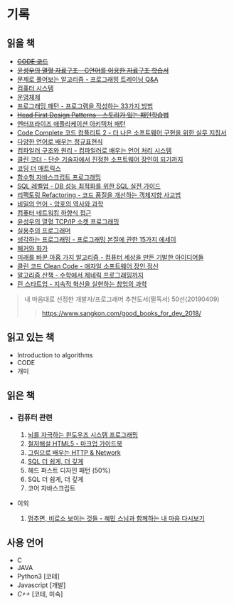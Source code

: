 # 기록

## 읽을 책

- [~~CODE 코드~~](https://www.aladin.co.kr/shop/wproduct.aspx?ItemId=53051178)
- [~~윤성우의 열혈 자료구조 - C언어를 이용한 자료구조 학습서~~](https://www.aladin.co.kr/shop/wproduct.aspx?ItemId=14783463)
- [문제로 풀어보는 알고리즘 - 프로그래밍 트레이닝 Q&A](https://www.aladin.co.kr/shop/wproduct.aspx?ItemId=18425560)
- [컴퓨터 시스템](https://www.aladin.co.kr/shop/wproduct.aspx?ItemId=91589572)
- [운영체제](https://www.aladin.co.kr/shop/wproduct.aspx?ItemId=46380306)
- [프로그래밍 패턴 - 프로그램을 작성하는 33가지 방법](https://www.aladin.co.kr/shop/wproduct.aspx?ItemId=62884818)
- [~~Head First Design Patterns - 스토리가 있는 패턴학습법~~](https://www.aladin.co.kr/shop/wproduct.aspx?ItemId=582754)
- [엔터프라이즈 애플리케이션 아키텍처 패턴](https://www.aladin.co.kr/shop/wproduct.aspx?ItemId=68433810)
- [Code Complete 코드 컴플리트 2 - 더 나은 소프트웨어 구현을 위한 실무 지침서](https://www.aladin.co.kr/shop/wproduct.aspx?ItemId=114392104)
- [다양한 언어로 배우는 정규표현식](https://www.aladin.co.kr/shop/wproduct.aspx?ItemId=77612902)
- [컴파일러 구조와 원리 - 컴파일러로 배우는 언어 처리 시스템](https://www.aladin.co.kr/shop/wproduct.aspx?ItemId=7739014)
- [클린 코더 - 단순 기술자에서 진정한 소프트웨어 장인이 되기까지](https://www.aladin.co.kr/shop/wproduct.aspx?ItemId=86619346)
- [코딩 더 매트릭스](https://www.aladin.co.kr/shop/wproduct.aspx?ItemId=59668511)
- [함수형 자바스크립트 프로그래밍](https://www.aladin.co.kr/shop/wproduct.aspx?ItemId=123715872)
- [SQL 레벨업 - DB 성능 최적화를 위한 SQL 실전 가이드](https://www.aladin.co.kr/shop/wproduct.aspx?ItemId=75566292)
- [리팩토링 Refactoring - 코드 품질을 개선하는 객체지향 사고법](https://www.aladin.co.kr/shop/wproduct.aspx?ItemId=20793053)
- [비밀의 언어 - 암호의 역사와 과학](https://www.aladin.co.kr/shop/wproduct.aspx?ItemId=71299612)
- [컴퓨터 네트워킹 하향식 접근](https://www.aladin.co.kr/shop/wproduct.aspx?ItemId=117081020)
- [윤성우의 열혈 TCP/IP 소켓 프로그래밍](https://www.aladin.co.kr/shop/wproduct.aspx?ItemId=5928062)
- [실용주의 프로그래머](https://www.aladin.co.kr/shop/wproduct.aspx?ItemId=38786788)
- [생각하는 프로그래밍 - 프로그래밍 본질에 관한 15가지 에세이](https://www.aladin.co.kr/shop/wproduct.aspx?ItemId=34229085)
- [해커와 화가](https://www.aladin.co.kr/shop/wproduct.aspx?ItemId=34471523)
- [미래를 바꾼 아홉 가지 알고리즘 - 컴퓨터 세상을 만든 기발한 아이디어들](https://www.aladin.co.kr/shop/wproduct.aspx?ItemId=26837584)
- [클린 코드 Clean Code - 애자일 소프트웨어 장인 정신](https://www.aladin.co.kr/shop/wproduct.aspx?ItemId=34083680)
- [알고리즘 산책 - 수학에서 제네릭 프로그래밍까지](https://www.aladin.co.kr/shop/wproduct.aspx?ItemId=147966155)
- [린 스타트업 - 지속적 혁신을 실현하는 창업의 과학](https://www.aladin.co.kr/shop/wproduct.aspx?ItemId=20648680)

> 내 마음대로 선정한 개발자/프로그래머 추천도서(필독서) 50선(20190409)
> > https://www.sangkon.com/good_books_for_dev_2018/

## 읽고 있는 책

- Introduction to algorithms
- CODE
- 개미

## 읽은 책

- ### 컴퓨터 관련

	1. [뇌를 자극하는 윈도우즈 시스템 프로그래밍](https://www.aladin.co.kr/shop/wproduct.aspx?ItemId=897535)
	2. [철저해설 HTML5 - 마크업 가이드북](https://www.aladin.co.kr/shop/wproduct.aspx?ItemId=8138892)
	3. [그림으로 배우는 HTTP & Network](http://www.yes24.com/Product/goods/15894097)
	4. [SQL 더 쉽게, 더 깊게](https://book.naver.com/bookdb/book_detail.nhn?bid=8109048)
	5. 헤드 퍼스트 디자인 패턴 (50%)
	6. SQL 더 쉽게, 더 깊게
	7. 코어 자바스크립트

- 이외
	1. [멈추면, 비로소 보이는 것들 - 혜민 스님과 함께하는 내 마음 다시보기](https://www.aladin.co.kr/shop/wproduct.aspx?ItemId=105352227)

## 사용 언어
- C
- JAVA
- Python3 [코테]
- Javascript [개발]
- *C++* [코테, 미숙]
